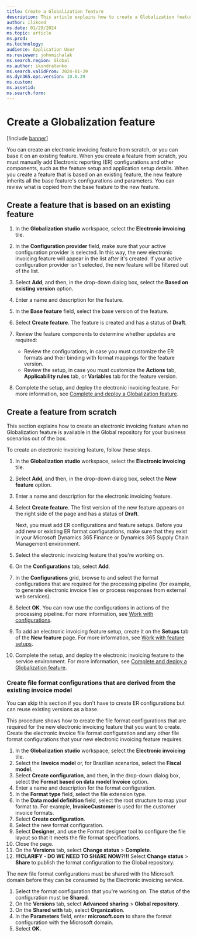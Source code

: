 ```yaml
---
title: Create a Globalization feature
description: This article explains how to create a Globalization feature.
author: ilikond
ms.date: 01/29/2024
ms.topic: article
ms.prod: 
ms.technology: 
audience: Application User
ms.reviewer: johnmichalak
ms.search.region: Global
ms.author: ikondratenko
ms.search.validFrom: 2024-01-29
ms.dyn365.ops.version: 10.0.39 
ms.custom: 
ms.assetid: 
ms.search.form: 
---
```


# Create a Globalization feature

[!include [banner](../../includes/banner.md)]

You can create an electronic invoicing feature from scratch, or you can base it on an existing feature. When you create a feature from scratch, you must manually add Electronic reporting (ER) configurations and other components, such as the feature setup and application setup details. When you create a feature that is based on an existing feature, the new feature inherits all the base feature's configurations and parameters. You can review what is copied from the base feature to the new feature.

## Create a feature that is based on an existing feature

1. In the **Globalization studio** workspace, select the **Electronic invoicing** tile.
2. In the **Configuration provider** field, make sure that your active configuration provider is selected. In this way, the new electronic invoicing feature will appear in the list after it's created. If your active configuration provider isn't selected, the new feature will be filtered out of the list.
3. Select **Add**, and then, in the drop-down dialog box, select the **Based on existing version** option.
4. Enter a name and description for the feature.
5. In the **Base feature** field, select the base version of the feature.
6. Select **Create feature**. The feature is created and has a status of **Draft**.
7. Review the feature components to determine whether updates are required:

    - Review the configurations, in case you must customize the ER formats and their binding with format mappings for the feature version.
    - Review the setup, in case you must customize the **Actions** tab, **Applicability rules** tab, or **Variables** tab for the feature version.

8. Complete the setup, and deploy the electronic invoicing feature. For more information, see [Complete and deploy a Globalization feature](e-invoicing-complete-publish-deploy-globalization-feature.md).

## Create a feature from scratch

This section explains how to create an electronic invoicing feature when no Globalization feature is available in the Global repository for your business scenarios out of the box.

To create an electronic invoicing feature, follow these steps.

1. In the **Globalization studio** workspace, select the **Electronic invoicing** tile.
2. Select **Add**, and then, in the drop-down dialog box, select the **New feature** option.
3. Enter a name and description for the electronic invoicing feature.
4. Select **Create feature**. The first version of the new feature appears on the right side of the page and has a status of **Draft**.

    Next, you must add ER configurations and feature setups. Before you add new or existing ER format configurations, make sure that they exist in your Microsoft Dynamics 365 Finance or Dynamics 365 Supply Chain Management environment.

5. Select the electronic invoicing feature that you're working on.
6. On the **Configurations** tab, select **Add**.
7. In the **Configurations** grid, browse to and select the format configurations that are required for the processing pipeline (for example, to generate electronic invoice files or process responses from external web services).
8. Select **OK**. You can now use the configurations in actions of the processing pipeline. For more information, see [Work with configurations](e-invoicing-work-configurations.md).
9. To add an electronic invoicing feature setup, create it on the **Setups** tab of the **New feature** page. For more information, see [Work with feature setups](GS-e-invoicing-feature-setup.md).
10. Complete the setup, and deploy the electronic invoicing feature to the service environment. For more information, see [Complete and deploy a Globalization feature](e-invoicing-complete-publish-deploy-globalization-feature.md).

### Create file format configurations that are derived from the existing invoice model

You can skip this section if you don't have to create ER configurations but can reuse existing versions as a base.

This procedure shows how to create the file format configurations that are required for the new electronic invoicing feature that you want to create. Create the electronic invoice file format configuration and any other file format configurations that your new electronic invoicing feature requires.

1. In the **Globalization studio** workspace, select the **Electronic invoicing** tile.
2. Select the **Invoice model** or, for Brazilian scenarios, select the **Fiscal model**.
3. Select **Create configuration**, and then, in the drop-down dialog box, select the **Format based on data model Invoice** option.
4. Enter a name and description for the format configuration.
5. In the **Format type** field, select the file extension type.
6. In the **Data model definition** field, select the root structure to map your format to. For example, **InvoiceCustomer** is used for the customer invoice formats.
7. Select **Create configuration**.
8. Select the new format configuration.
9. Select **Designer**, and use the Format designer tool to configure the file layout so that it meets the file format specifications.
10. Close the page.
11. On the **Versions** tab, select **Change status** \> **Complete**.
12. **!!!CLARIFY - DO WE NEED TO SHARE NOW?!!!** Select **Change status** \> **Share** to publish the format configuration to the Global repository.

The new file format configurations must be shared with the Microsoft domain before they can be consumed by the Electronic invoicing service.

1. Select the format configuration that you're working on. The status of the configuration must be **Shared**.
2. On the **Versions** tab, select **Advanced sharing** \> **Global repository**.
3. On the **Shared with** tab, select **Organization**.
4. In the **Parameters** field, enter **microsoft.com** to share the format configuration with the Microsoft domain.
5. Select **OK**.

